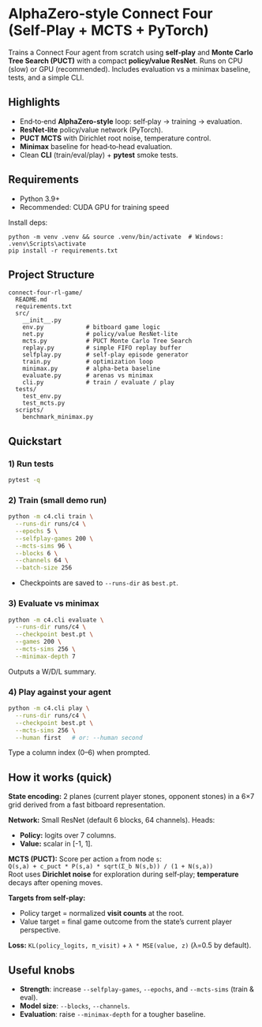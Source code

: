 # AlphaZero‑style Connect Four (Self‑Play + MCTS + PyTorch)

Trains a Connect Four agent from scratch using **self‑play** and **Monte Carlo Tree Search (PUCT)** with a compact **policy/value ResNet**. Runs on CPU (slow) or GPU (recommended). Includes evaluation vs a minimax baseline, tests, and a simple CLI.



##  Highlights
- End‑to‑end **AlphaZero-style** loop: self‑play → training → evaluation.
- **ResNet‑lite** policy/value network (PyTorch).
- **PUCT MCTS** with Dirichlet root noise, temperature control.
- **Minimax** baseline for head‑to‑head evaluation.
- Clean **CLI** (train/eval/play) + **pytest** smoke tests.



##  Requirements
- Python 3.9+
- Recommended: CUDA GPU for training speed

Install deps:
```
python -m venv .venv && source .venv/bin/activate  # Windows: .venv\Scripts\activate
pip install -r requirements.txt
```



## Project Structure
```
connect-four-rl-game/
  README.md
  requirements.txt
  src/
    __init__.py
    env.py            # bitboard game logic
    net.py            # policy/value ResNet-lite
    mcts.py           # PUCT Monte Carlo Tree Search
    replay.py         # simple FIFO replay buffer
    selfplay.py       # self-play episode generator
    train.py          # optimization loop
    minimax.py        # alpha-beta baseline
    evaluate.py       # arenas vs minimax
    cli.py            # train / evaluate / play
  tests/
    test_env.py
    test_mcts.py
  scripts/
    benchmark_minimax.py
```



##  Quickstart

### 1) Run tests
```bash
pytest -q
```

### 2) Train (small demo run)
```bash
python -m c4.cli train \
  --runs-dir runs/c4 \
  --epochs 5 \
  --selfplay-games 200 \
  --mcts-sims 96 \
  --blocks 6 \
  --channels 64 \
  --batch-size 256
```
- Checkpoints are saved to `--runs-dir` as `best.pt`.

### 3) Evaluate vs minimax
```bash
python -m c4.cli evaluate \
  --runs-dir runs/c4 \
  --checkpoint best.pt \
  --games 200 \
  --mcts-sims 256 \
  --minimax-depth 7
```
Outputs a W/D/L summary.

### 4) Play against your agent
```bash
python -m c4.cli play \
  --runs-dir runs/c4 \
  --checkpoint best.pt \
  --mcts-sims 256 \
  --human first   # or: --human second
```
Type a column index (0–6) when prompted.



##  How it works (quick)

**State encoding:** 2 planes (current player stones, opponent stones) in a 6×7 grid derived from a fast bitboard representation.

**Network:** Small ResNet (default 6 blocks, 64 channels). Heads:
- **Policy:** logits over 7 columns.
- **Value:** scalar in [-1, 1].

**MCTS (PUCT):**
Score per action `a` from node `s`:  
`Q(s,a) + c_puct * P(s,a) * sqrt(Σ_b N(s,b)) / (1 + N(s,a))`  
Root uses **Dirichlet noise** for exploration during self‑play; **temperature** decays after opening moves.

**Targets from self‑play:**
- Policy target = normalized **visit counts** at the root.
- Value target = final game outcome from the state’s current player perspective.

**Loss:** `KL(policy_logits, π_visit)` + `λ * MSE(value, z)` (λ=0.5 by default).



##  Useful knobs
- **Strength**: increase `--selfplay-games`, `--epochs`, and `--mcts-sims` (train & eval).
- **Model size**: `--blocks`, `--channels`.
- **Evaluation**: raise `--minimax-depth` for a tougher baseline.



